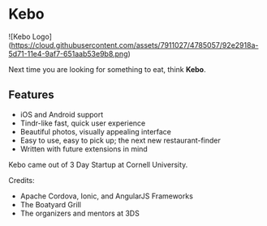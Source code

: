 Kebo
=====
![Kebo Logo] (https://cloud.githubusercontent.com/assets/7911027/4785057/92e2918a-5d71-11e4-9af7-651aab53e9b8.png)

Next time you are looking for something to eat, think **Kebo**.

## Features
<ul>
<li>iOS and Android support</li>
<li>Tindr-like fast, quick user experience</li>
<li>Beautiful photos, visually appealing interface</li>
<li>Easy to use, easy to pick up; the next new restaurant-finder</li>
<li>Written with future extensions in mind</li>
</ul>

Kebo came out of 3 Day Startup at Cornell University.

Credits:
<ul>
<li>Apache Cordova, Ionic, and AngularJS Frameworks</li>
<li>The Boatyard Grill</li>
<li>The organizers and mentors at 3DS</li>
</ul>
